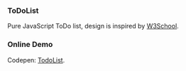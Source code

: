 ### ToDoList

Pure JavaScript ToDo list, design is inspired by [W3School](https://www.w3schools.com/howto/howto_js_todolist.asp).

### Online Demo
Codepen: [TodoList](https://codepen.io/SLYJA/pen/JLqQWW).
